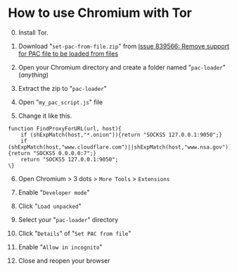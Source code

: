 # How to use Chromium with Tor


0. Install Tor.

1. Download "`set-pac-from-file.zip`" from [Issue 839566: Remove support for PAC file to be loaded from files](https://bugs.chromium.org/p/chromium/issues/detail?id=839566#c40)

2. Open your Chromium directory and create a folder named "`pac-loader`" (_anything_)

3. Extract the zip to "`pac-loader`"

4. Open "`my_pac_script.js`" file

5. Change it like this.

```
function FindProxyForURL(url, host){
    if (shExpMatch(host,"*.onion")){return "SOCKS5 127.0.0.1:9050";}
    if (shExpMatch(host,"www.cloudflare.com")||shExpMatch(host,"www.nsa.gov")){return "SOCKS5 0.0.0.0:7";}
	return "SOCKS5 127.0.0.1:9050";
\}
```

6. Open Chromium > 3 dots > `More Tools` > `Extensions`

7. Enable "`Developer mode`"

8. Click "`Load unpacked`"

9. Select your "`pac-loader`" directory

10. Click "`Details`" of "`Set PAC from file`"

11. Enable "`Allow in incognito`"

12. Close and reopen your browser

